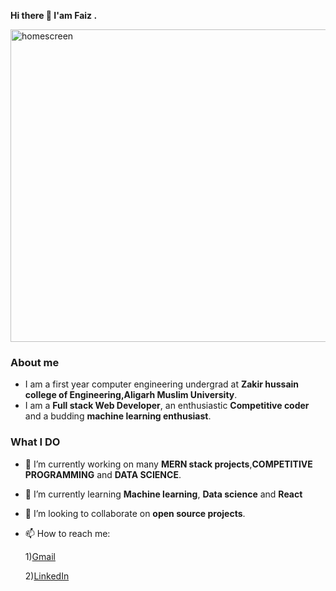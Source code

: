 
   **Hi there 👋 I'am Faiz .**
   
<img src="https://i.pinimg.com/originals/dc/ab/22/dcab22f4cfd2c666ecc0352d25647132.jpg" alt="homescreen" width="1000" height="500"/> 



### About me  
  
 -  I am a first year computer engineering undergrad at **Zakir hussain college of Engineering,Aligarh Muslim University**.
 -  I am a **Full stack Web Developer**, an enthusiastic **Competitive coder** and a budding **machine learning enthusiast**.

### What I DO

- 🔭 I’m currently working on many **MERN stack projects**,**COMPETITIVE PROGRAMMING** and **DATA SCIENCE**.

- 🌱 I’m currently learning **Machine learning**, **Data science** and **React**

- 👯 I’m looking to collaborate on **open source projects**.

- 📫 How to reach me: 

     1)[Gmail](https://mail.google.com/mail/u/0/#inbox)

     2)[LinkedIn](https://www.linkedin.com/in/faiz-alam-79a845197/)
  


